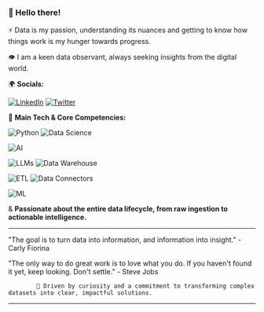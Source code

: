 ### 👋 Hello there!

⚡ Data is my passion, understanding its nuances and getting to know how things work is my hunger towards progress.
 
 👁️ I am a keen data observant, always seeking insights from the digital world.

🌍 **Socials:**

[![LinkedIn](https://img.shields.io/badge/LinkedIn-0077B5?style=flat&logo=linkedin&logoColor=white)](https://www.linkedin.com/in/itsjeevs0000)
[![Twitter](https://img.shields.io/badge/Twitter-1DA1F2?style=flat&logo=twitter&logoColor=white)](https://x.com/jeevith100)


🧠 **Main Tech & Core Competencies:**

![Python](https://img.shields.io/badge/Python-3776AB?style=for-the-badge&logo=python&logoColor=white)      ![Data Science](https://img.shields.io/badge/Data%20Science-blue?style=for-the-badge&logo=jupyter&logoColor=white) 

![AI](https://img.shields.io/badge/Artificial%20Intelligence-orange?style=for-the-badge&logo=tensorflow&logoColor=white)

![LLMs](https://img.shields.io/badge/LLMs-purple?style=for-the-badge&logo=huggingface&logoColor=white)      ![Data Warehouse](https://img.shields.io/badge/Data%20Warehousing-teal?style=for-the-badge&logo=snowflake&logoColor=white) 

![ETL](https://img.shields.io/badge/ETL-darkblue?style=for-the-badge&logo=apacheairflow&logoColor=white)      ![Data Connectors](https://img.shields.io/badge/Data%20Connectors-green?style=for-the-badge&logo=apachekafka&logoColor=white)


![ML](https://img.shields.io/badge/Machine%20Learning-red?style=for-the-badge&logo=scikitlearn&logoColor=white)

& **Passionate about the entire data lifecycle, from raw ingestion to actionable intelligence.**

---

 "The goal is to turn data into information, and information into insight." - Carly Fiorina

 "The only way to do great work is to love what you do. If you haven't found it yet, keep looking. Don't settle." - Steve Jobs

            🦧 Driven by curiosity and a commitment to transforming complex datasets into clear, impactful solutions.

---
